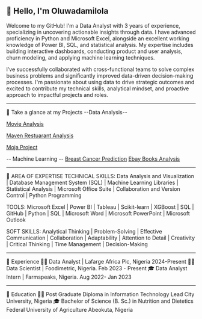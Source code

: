 ## 👋  Hello, I'm Oluwadamilola 
Welcome to my GitHub!
I'm a Data Analyst with 3 years of experience, specializing in uncovering actionable insights through data. I have advanced proficiency in Python and Microsoft Excel, alongside an excellent working knowledge of Power BI, SQL, and statistical analysis. My expertise includes building interactive dashboards, conducting product and user analysis, churn modeling, and applying machine learning techniques.

I’ve successfully collaborated with cross-functional teams to solve complex business problems and significantly improved data-driven decision-making processes. I'm passionate about using data to drive strategic outcomes and excited to contribute my technical skills, analytical mindset, and proactive approach to impactful projects and roles.

___


🔧 Take a glance at my Projects
--Data Analysis--

[Movie Analysis]('https://github.com/aderemi1224/aderemi-oluwadamilola-portfolio/tree/main/SQL/movie_script')

[Maven Restuarant Analysis]('https://github.com/aderemi1224/aderemi-oluwadamilola-portfolio/tree/main/SQL/restuarant_script')

[Moja Project]('https://github.com/aderemi1224/aderemi-oluwadamilola-portfolio/tree/main/PYTHON/moja_project')

-- Machine Learning --
[Breast Cancer Prediction]('https://github.com/aderemi1224/aderemi-oluwadamilola-portfolio/tree/main/PYTHON/breast_cancer_prediction')
[Ebay Books Analysis]('https://github.com/aderemi1224/aderemi-oluwadamilola-portfolio/blob/main/PYTHON/webscrapped_data/EBAY%20Data%20-%20Webscrapping.ipynb')
___
🔧 AREA OF EXPERTISE
TECHNICAL SKILLS: Data Analysis and Visualization | Database Management System (SQL) | Machine Learning Libraries | Statistical Analysis | Microsoft Office Suite | Collaboration and Version Control | Python Programming

TOOLS: Microsoft Excel | Power BI | Tableau | Scikit-learn | XGBoost | SQL | GitHub | Python | SQL | Microsoft Word | Microsoft PowerPoint | Microsoft Outlook

SOFT SKILLS: Analytical Thinking | Problem-Solving | Effective Communication | Collaboration | Adaptability | Attention to Detail | Creativity | Critical Thinking | Time Management | Decision-Making
___
🧠 Experience
👨‍💻 Data Analyst | Lafarge Africa Plc, Nigeria 2024-Present
👨‍💻 Data Scientist | Foodimetric, Nigeria. Feb 2023 - Present
🎓 Data Analyst Intern | Farmspeaks, Nigeria. Aug 2022- Jan 2023
___

🧠 Education
👨‍💻 Post Graduate Diploma in Information Technology  Lead City University, Nigeria
🎓 Bachelor of Science (B. Sc.) in Nutrition and Dietetics Federal University of Agriculture Abeokuta, Nigeria
